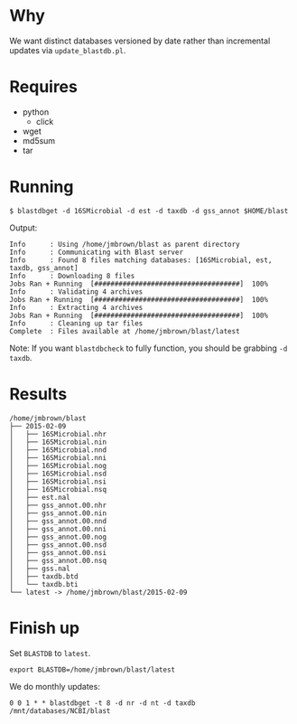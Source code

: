 # Why
We want distinct databases versioned by date rather than incremental updates
via `update_blastdb.pl`.

# Requires
+ python
    + click
+ wget
+ md5sum
+ tar

# Running
```
$ blastdbget -d 16SMicrobial -d est -d taxdb -d gss_annot $HOME/blast
```

Output:
```
Info      : Using /home/jmbrown/blast as parent directory
Info      : Communicating with Blast server
Info      : Found 8 files matching databases: [16SMicrobial, est, taxdb, gss_annot]
Info      : Downloading 8 files
Jobs Ran + Running  [####################################]  100%
Info      : Validating 4 archives
Jobs Ran + Running  [####################################]  100%
Info      : Extracting 4 archives
Jobs Ran + Running  [####################################]  100%
Info      : Cleaning up tar files
Complete  : Files available at /home/jmbrown/blast/latest
```

Note: If you want `blastdbcheck` to fully function, you should be grabbing `-d taxdb`.

# Results
```
/home/jmbrown/blast
├── 2015-02-09
│   ├── 16SMicrobial.nhr
│   ├── 16SMicrobial.nin
│   ├── 16SMicrobial.nnd
│   ├── 16SMicrobial.nni
│   ├── 16SMicrobial.nog
│   ├── 16SMicrobial.nsd
│   ├── 16SMicrobial.nsi
│   ├── 16SMicrobial.nsq
│   ├── est.nal
│   ├── gss_annot.00.nhr
│   ├── gss_annot.00.nin
│   ├── gss_annot.00.nnd
│   ├── gss_annot.00.nni
│   ├── gss_annot.00.nog
│   ├── gss_annot.00.nsd
│   ├── gss_annot.00.nsi
│   ├── gss_annot.00.nsq
│   ├── gss.nal
│   ├── taxdb.btd
│   └── taxdb.bti
└── latest -> /home/jmbrown/blast/2015-02-09
```

# Finish up
Set `BLASTDB` to `latest`.
```
export BLASTDB=/home/jmbrown/blast/latest
```

We do monthly updates:
```
0 0 1 * * blastdbget -t 8 -d nr -d nt -d taxdb /mnt/databases/NCBI/blast
```
